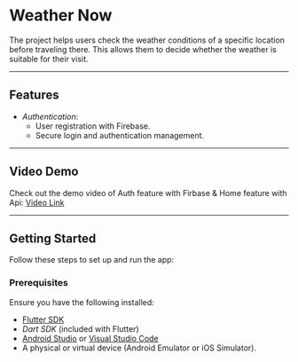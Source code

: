 # Weather Now

The project helps users check the weather conditions of a specific location before traveling there. This allows them to decide whether the weather is suitable for their visit.

---

## Features

- *Authentication*:
  - User registration with Firebase.
  - Secure login and authentication management.

---

## Video Demo

Check out the demo video of Auth feature with Firbase & Home feature with Api: [Video Link](https://drive.google.com/file/d/1QiXU6e-d7sBVQduHCWbwf6puhC9NspRu/view?usp=sharing)

---

## Getting Started

Follow these steps to set up and run the app:

### Prerequisites

Ensure you have the following installed:
- [Flutter SDK](https://flutter.dev/docs/get-started/install)
- *Dart SDK* (included with Flutter)
- [Android Studio](https://developer.android.com/studio) or [Visual Studio Code](https://code.visualstudio.com/)
- A physical or virtual device (Android Emulator or iOS Simulator).
